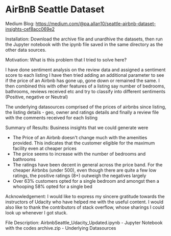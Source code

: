 # AirBnB Seattle Dataset

Medium Blog:
https://medium.com/@pa.allan10/seattle-airbnb-dataset-insights-cef8acc069e2

Installation:
Download the archive file and unardhive the datasets, then run the Jupyter notebook with the ipynb file saved in the same directory as the other data sources.

Motivation:
What is this problem that I tried to solve here?

I have done sentiment analysis on the review data and assigned a sentiment score to each listing
I have then tried adding an additional parameter to see if the price of an Airbnb has gone up, gone down or remained the same. I then combined this with other features of a listing
say number of bedrooms, bathrooms, reviews received etc and try to classify into different sentiments (Positive, negative or Neutral)

The underlying datasources comprised of the prices of airbnbs since listing, the listing details - geo, owner and ratings details and finally a review file with the comments received for each listing

Summary of Results:
Business insights that we could generate were
- The Price of an Airbnb doesn't change much with the amenities provided. This indicates that the customer eligible for the maximum facility even at cheaper prices
- The price seems to increase with the number of bedrooms and bathrooms
- The ratings have been decent in general across the price band. For the cheaper Airbnbs (under 500), even though there are quite a few low ratings, the positive ratings (8+) outweigh the negatives largely
- Over 63% customers opted for a single bedroom and amongst then a whooping 58% opted for a single bed

Acknowledgement:
I would like to express my sincere gratitude towards the instructors of Udacity who have helped me with the useful content. I would also like to thank the contributors of stack overflow, whose sharings I could look up whenever I got stuck.

File Description:
AirbnbSeattle_Udacity_Updated.ipynb - Jupyter Notebook with the codes
archive.zip - Underlying Datasources
